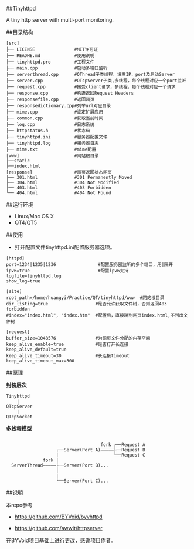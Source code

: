 ##Tinyhttpd

A tiny http server with multi-port monitoring.

##目录结构

```
[src]
├── LICENSE               #MIT许可证
├── README.md             #使用说明
├── tinyhttpd.pro         #工程文件
├── main.cpp              #启动多端口监听
├── serverthread.cpp      #QThread子类线程，设置IP，port及启动Server
├── server.cpp            #QTcpServer子类,多线程，每个线程对应一个port监听
├── request.cpp           #接受client请求，多线程，每个线程对应一个请求
├── response.cpp          #构造返回Request Headers
├── responsefile.cpp      #返回网页
├── responsedictionary.cpp#列举url对应目录
├── mime.cpp              #设定扩展应用
├── common.cpp            #获取当前时间
├── log.cpp               #日志系统
├── httpstatus.h          #状态码
├── tinyhttpd.ini         #服务器配置文件
├── tinyhttpd.log         #服务器日志
├── mime.txt              #mime配置
[www]                     #网站根目录
├──static
├──index.html
[response]                #网页返回状态网页
├── 301.html              #301 Permanently Moved
├── 304.html              #304 Not Modified
├── 403.html              #403 Forbidden
└── 404.html              #404 Not Found
```

##运行环境
+ Linux/Mac OS X
+ QT4/QT5

##使用

- 打开配置文件tinyhttpd.ini配置服务器选项。

```
[httpd]
port=1234|1235|1236                #配置服务器监听的多个端口，用|隔开
ipv6=true                          #配置ipv6支持
logfile=tinyhttpd.log
show_log=true

[site]
root_path=/home/huangyi/Practice/QT/tinyhttpd/www  #网站根目录
dir_listing=true                  #是否允许获取文件树，否则返回403 forbidden
#index="index.html", "index.htm"  #配置后，直接跳到网页index.html,不列出文件树

[request]
buffer_size=1048576               #为网页文件分配的内存空间
keep_alive_enable=true            #是否打开长连接
keep_alive_default=true
keep_alive_timeout=30             #长连接timeout
keep_alive_timeout_max=300

```

##原理

**封装层次**

```
Tinyhttpd
    |
QTcpServer
    |                                      
QTcpSocket                             
```             

**多线程模型**

```             

                                    fork ┌──Request A
                   ┌──Server(Port A)—————├──Request B
                   |                     └──Request C 
              fork |                    
  ServerThread—————├──Server(Port B)...
                   |
                   |
                   └──Server(Port C)...

```

##说明

本repo参考

+ https://github.com/BYVoid/byvhttpd

+ https://github.com/awwit/httpserver

在BYVoid项目基础上进行更改，感谢项目作者。
